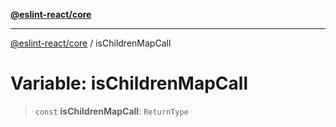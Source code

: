 [**@eslint-react/core**](../README.md)

***

[@eslint-react/core](../README.md) / isChildrenMapCall

# Variable: isChildrenMapCall

> `const` **isChildrenMapCall**: `ReturnType`

